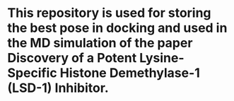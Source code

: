 # This repository is used for storing the best pose in docking and used in the MD simulation of the paper Discovery of a Potent Lysine-Specific Histone Demethylase-1 (LSD-1) Inhibitor.
